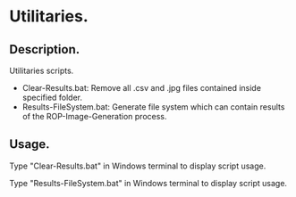 # Utilitaries.

## Description.

Utilitaries scripts.

* Clear-Results.bat: Remove all .csv and .jpg files contained inside specified folder.
* Results-FileSystem.bat: Generate file system which can contain results of the ROP-Image-Generation process.

## Usage.

Type "Clear-Results.bat" in Windows terminal to display script usage.

Type "Results-FileSystem.bat" in Windows terminal to display script usage.

